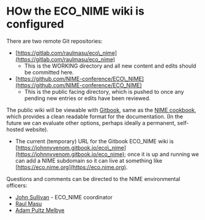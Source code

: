 # HOw the ECO\_NIME wiki is configured

There are two remote Git repositories:

* [https://gitlab.com/raulmasu/eco\_nime](https://gitlab.com/raulmasu/eco_nime)
  * This is the WORKING directory and all new content and edits should be committed here. 
* [https://github.com/NIME-conference/ECO\_NIME](https://github.com/NIME-conference/ECO_NIME)
  * This is the public facing directory, which is pushed to once any pending new entries or edits have been reviewed. 

The public wiki will be viewable with [Gitbook](https://gitbook.com), same as the [NIME cookbook](https://nime.gitbook.io/), which provides a clean readable format for the documentation. \(In the future we can evaluate other options, perhaps ideally a permanent, self-hosted website\).

* The current \(temporary\) URL for the Gitbook ECO\_NIME wiki is [https://johnnyvenom.gitbook.io/eco\_nime](https://johnnyvenom.gitbook.io/eco_nime); once it is up and running we can add a NIME subdomain so it can live at something like [https://eco.nime.org](https://eco.nime.org). 

Questions and comments can be directed to the NIME environmental officers:

* [John Sullivan](mailto:johnny@johnnyvenom.com) - ECO\_NIME coordinator
* [Raul Masu](https://github.com/NIME-conference/ECO_NIME/tree/eb6261e3920659e8201a17b95c33b8bea22014f3/raul@raulmasu.org)
* [Adam Pultz Melbye](https://github.com/NIME-conference/ECO_NIME/tree/eb6261e3920659e8201a17b95c33b8bea22014f3/mail@adampultz.com)

